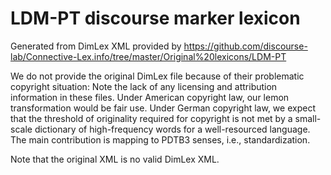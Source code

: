 LDM-PT discourse marker lexicon
=======

Generated from DimLex XML provided by https://github.com/discourse-lab/Connective-Lex.info/tree/master/Original%20lexicons/LDM-PT

We do not provide the original DimLex file because of their problematic copyright situation: Note the lack of any licensing and attribution information in these files. Under American copyright law, our lemon transformation would be fair use. Under German copyright law, we expect that the threshold of originality required for copyright is not met by a small-scale dictionary of high-frequency words for a well-resourced language. The main contribution is mapping to PDTB3 senses, i.e., standardization.

Note that the original XML is no valid DimLex XML.